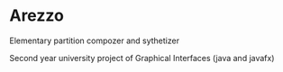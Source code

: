 # Arezzo
Elementary partition compozer and sythetizer

Second year university project of Graphical Interfaces (java and javafx)
